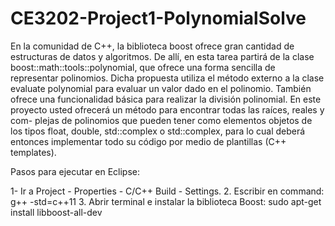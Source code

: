 # CE3202-Project1-PolynomialSolve

En la comunidad de C++, la biblioteca boost ofrece gran cantidad de estructuras de datos
y algoritmos. De allı́, en esta tarea partirá de la clase boost::math::tools::polynomial,
que ofrece una forma sencilla de representar polinomios.
Dicha propuesta utiliza el método externo a la clase evaluate polynomial para evaluar
un valor dado en el polinomio. También ofrece una funcionalidad básica para realizar la
división polinomial.
En este proyecto usted ofrecerá un método para encontrar todas las raı́ces, reales y com-
plejas de polinomios que pueden tener como elementos objetos de los tipos float, double,
std::complex<float> o std::complex<double>, para lo cual deberá entonces implementar todo su código por medio de plantillas (C++ templates).

Pasos para ejecutar en Eclipse:

1- Ir a Project - Properties - C/C++ Build - Settings.
2. Escribir en command:
	g++ -std=c++11
3. Abrir terminal e instalar la biblioteca Boost:
	sudo apt-get install libboost-all-dev

